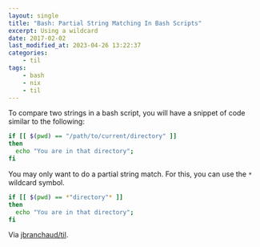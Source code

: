 ```yaml
---
layout: single
title: "Bash: Partial String Matching In Bash Scripts"
excerpt: Using a wildcard
date: 2017-02-02
last_modified_at: 2023-04-26 13:22:37
categories:
    - til
tags:
    - bash
    - nix
    - til
---
```


To compare two strings in a bash script, you will have a snippet of code
similar to the following:

```bash
if [[ $(pwd) == "/path/to/current/directory" ]]
then
  echo "You are in that directory";
fi
```

You may only want to do a partial string match. For this, you can use the
`*` wildcard symbol.

```bash
if [[ $(pwd) == *"directory"* ]]
then
  echo "You are in that directory";
fi
```

Via [jbranchaud/til](https://github.com/jbranchaud/til).
